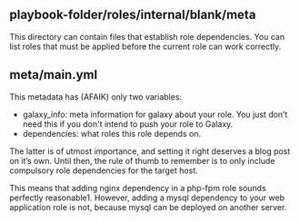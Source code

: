 ## playbook-folder/roles/internal/blank/meta

This directory can contain files that establish role dependencies. You can list roles that must be applied before the current role can work correctly.

## meta/main.yml

This metadata has (AFAIK) only two variables:

* galaxy_info: meta information for galaxy about your role. You just don’t need this if you don't intend to push your role to Galaxy.
* dependencies: what roles this role depends on.

The latter is of utmost importance, and setting it right deserves a blog post on it’s own. Until then, the rule of thumb to remember is to only include compulsory role dependencies for the target host.

This means that adding nginx dependency in a php-fpm role sounds perfectly reasonable1. However, adding a mysql dependency to your web application role is not, because mysql can be deployed on another server.
